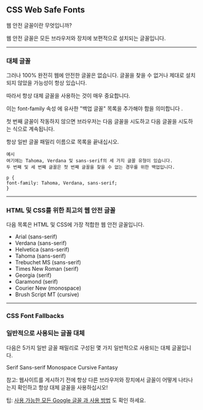 ## CSS Web Safe Fonts

웹 안전 글꼴이란 무엇입니까?

웹 안전 글꼴은 모든 브라우저와 장치에 보편적으로 설치되는 글꼴입니다.

---

### 대체 글꼴

그러나 100% 완전히 웹에 안전한 글꼴은 없습니다. 글꼴을 찾을 수 없거나 제대로 설치되지 않았을 가능성이 항상 있습니다.

따라서 항상 대체 글꼴을 사용하는 것이 매우 중요합니다.

이는 font-family 속성 에 유사한 "백업 글꼴" 목록을 추가해야 함을 의미합니다 .

첫 번째 글꼴이 작동하지 않으면 브라우저는 다음 글꼴을 시도하고 다음 글꼴을 시도하는 식으로 계속됩니다.

항상 일반 글꼴 패밀리 이름으로 목록을 끝내십시오.

    예시
    여기에는 Tahoma, Verdana 및 sans-serif의 세 가지 글꼴 유형이 있습니다.
    두 번째 및 세 번째 글꼴은 첫 번째 글꼴을 찾을 수 없는 경우를 위한 백업입니다.

    p {
    font-family: Tahoma, Verdana, sans-serif;
    }

---

### HTML 및 CSS를 위한 최고의 웹 안전 글꼴

다음 목록은 HTML 및 CSS에 가장 적합한 웹 안전 글꼴입니다.

- Arial (sans-serif)
- Verdana (sans-serif)
- Helvetica (sans-serif)
- Tahoma (sans-serif)
- Trebuchet MS (sans-serif)
- Times New Roman (serif)
- Georgia (serif)
- Garamond (serif)
- Courier New (monospace)
- Brush Script MT (cursive)

---

### CSS Font Fallbacks

### 일반적으로 사용되는 글꼴 대체

다음은 5가지 일반 글꼴 패밀리로 구성된 몇 가지 일반적으로 사용되는 대체 글꼴입니다.

Serif
Sans-serif
Monospace
Cursive
Fantasy

참고: 웹사이트를 게시하기 전에 항상 다른 브라우저와 장치에서 글꼴이 어떻게 나타나는지 확인하고 항상 대체 글꼴을 사용하십시오!

팁: [사용 가능한 모든 Google 글꼴 과 사용 방법](https://www.w3schools.com/css/css_font_google.asp) 도 확인 하세요.
